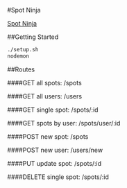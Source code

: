 #Spot Ninja

[Spot Ninja](https://spotninja.herokuapp.com/)

##Getting Started

```sh
./setup.sh
nodemon
```

##Routes

####GET all spots:
/spots

####GET all users:
/users

####GET single spot:
/spots/:id

####GET spots by user:
/spots/user/:id

####POST new spot:
/spots

####POST new user:
/users/new

####PUT update spot:
/spots/:id

####DELETE single spot:
/spots/:id
